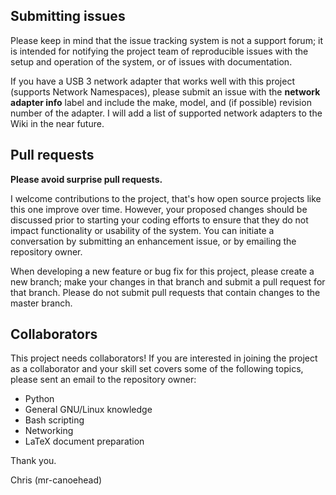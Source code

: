 ## Submitting issues
Please keep in mind that the issue tracking system is not a support forum; it is intended for notifying the project team of reproducible issues with the setup and operation of the system, or of issues with documentation.

If you have a USB 3 network adapter that works well with this project (supports Network Namespaces), please submit an issue with the <b>network adapter info</b> label and include the make, model, and (if possible) revision number of the adapter. I will add a list of supported network adapters to the Wiki in the near future.

## Pull requests
<b>Please avoid surprise pull requests.</b>

I welcome contributions to the project, that's how open source projects like this one improve over time. However, your proposed changes should be discussed prior to starting your coding efforts to ensure that they do not impact functionality or usability of the system. You can initiate a conversation by submitting an enhancement issue, or by emailing the repository owner.

When developing a new feature or bug fix for this project, please create a new branch; make your changes in that branch and submit a pull request for that branch. Please do not submit pull requests that contain changes to the master branch.

## Collaborators
This project needs collaborators! If you are interested in joining the project as a collaborator and your skill set covers some of the following topics, please sent an email to the repository owner:
- Python
- General GNU/Linux knowledge
- Bash scripting
- Networking
- LaTeX document preparation

Thank you.

Chris (mr-canoehead)
